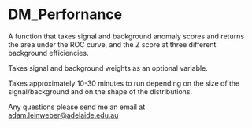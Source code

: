 # DM_Perfornance
A function that takes signal and background anomaly scores and returns the area under the ROC curve, and the Z score at three different background efficiencies.

Takes signal and background weights as an optional variable.

Takes approximately 10-30 minutes to run depending on the size of the signal/background and on the shape of the distributions.

Any questions please send me an email at adam.leinweber@adelaide.edu.au
